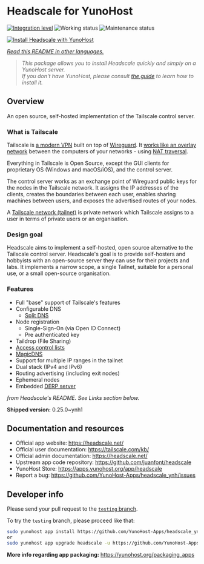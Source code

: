 <!--
N.B.: This README was automatically generated by <https://github.com/YunoHost/apps/tree/master/tools/readme_generator>
It shall NOT be edited by hand.
-->

# Headscale for YunoHost

[![Integration level](https://apps.yunohost.org/badge/integration/headscale)](https://ci-apps.yunohost.org/ci/apps/headscale/)
![Working status](https://apps.yunohost.org/badge/state/headscale)
![Maintenance status](https://apps.yunohost.org/badge/maintained/headscale)

[![Install Headscale with YunoHost](https://install-app.yunohost.org/install-with-yunohost.svg)](https://install-app.yunohost.org/?app=headscale)

*[Read this README in other languages.](./ALL_README.md)*

> *This package allows you to install Headscale quickly and simply on a YunoHost server.*  
> *If you don't have YunoHost, please consult [the guide](https://yunohost.org/install) to learn how to install it.*

## Overview

An open source, self-hosted implementation of the Tailscale control server.

### What is Tailscale

Tailscale is [a modern VPN](https://tailscale.com/) built on top of
[Wireguard](https://www.wireguard.com/).
It [works like an overlay network](https://tailscale.com/blog/how-tailscale-works/)
between the computers of your networks - using
[NAT traversal](https://tailscale.com/blog/how-nat-traversal-works/).

Everything in Tailscale is Open Source, except the GUI clients for proprietary OS
(Windows and macOS/iOS), and the control server.

The control server works as an exchange point of Wireguard public keys for the
nodes in the Tailscale network. It assigns the IP addresses of the clients,
creates the boundaries between each user, enables sharing machines between users,
and exposes the advertised routes of your nodes.

A [Tailscale network (tailnet)](https://tailscale.com/kb/1136/tailnet/) is private
network which Tailscale assigns to a user in terms of private users or an
organisation.

### Design goal

Headscale aims to implement a self-hosted, open source alternative to the Tailscale
control server.
Headscale's goal is to provide self-hosters and hobbyists with an open-source
server they can use for their projects and labs.
It implements a narrow scope, a single Tailnet, suitable for a personal use, or a small
open-source organisation.

### Features


- Full "base" support of Tailscale's features
- Configurable DNS
  - [Split DNS](https://tailscale.com/kb/1054/dns/#using-dns-settings-in-the-admin-console)
- Node registration
  - Single-Sign-On (via Open ID Connect)
  - Pre authenticated key
- Taildrop (File Sharing)
- [Access control lists](https://tailscale.com/kb/1018/acls/)
- [MagicDNS](https://tailscale.com/kb/1081/magicdns)
- Support for multiple IP ranges in the tailnet
- Dual stack (IPv4 and IPv6)
- Routing advertising (including exit nodes)
- Ephemeral nodes
- Embedded [DERP server](https://tailscale.com/blog/how-tailscale-works/#encrypted-tcp-relays-derp)

*from Headscale's README. See Links section below.*


**Shipped version:** 0.25.0~ynh1
## Documentation and resources

- Official app website: <https://headscale.net/>
- Official user documentation: <https://tailscale.com/kb/>
- Official admin documentation: <https://headscale.net/>
- Upstream app code repository: <https://github.com/juanfont/headscale>
- YunoHost Store: <https://apps.yunohost.org/app/headscale>
- Report a bug: <https://github.com/YunoHost-Apps/headscale_ynh/issues>

## Developer info

Please send your pull request to the [`testing` branch](https://github.com/YunoHost-Apps/headscale_ynh/tree/testing).

To try the `testing` branch, please proceed like that:

```bash
sudo yunohost app install https://github.com/YunoHost-Apps/headscale_ynh/tree/testing --debug
or
sudo yunohost app upgrade headscale -u https://github.com/YunoHost-Apps/headscale_ynh/tree/testing --debug
```

**More info regarding app packaging:** <https://yunohost.org/packaging_apps>

